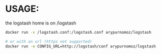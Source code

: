 # USAGE:

the logstash home is on /logstash

```sh
docker run -v /logstash.conf:/logstash.conf arypurnomoz/logstash

# or with an url (https not supported)
docker run -e CONFIG_URL=http://logstash/conf arypurnomoz/logstash
```


